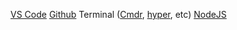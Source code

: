 [VS Code](https://code.visualstudio.com/)
[Github](https://git-scm.com/downloads)
Terminal ([Cmdr](https://cmder.net/), [hyper](https://hyper.is/), etc)
[NodeJS](https://nodejs.org/en/download/)
